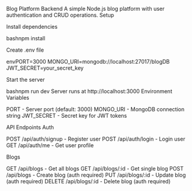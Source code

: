 Blog Platform Backend
A simple Node.js blog platform with user authentication and CRUD operations.
Setup

Install dependencies

bashnpm install

Create .env file

envPORT=3000
MONGO_URI=mongodb://localhost:27017/blogDB
JWT_SECRET=your_secret_key

Start the server

bashnpm run dev
Server runs at http://localhost:3000
Environment Variables

PORT - Server port (default: 3000)
MONGO_URI - MongoDB connection string
JWT_SECRET - Secret key for JWT tokens

API Endpoints
Auth

POST /api/auth/signup - Register user
POST /api/auth/login - Login user
GET /api/auth/me - Get user profile

Blogs

GET /api/blogs - Get all blogs
GET /api/blogs/:id - Get single blog
POST /api/blogs - Create blog (auth required)
PUT /api/blogs/:id - Update blog (auth required)
DELETE /api/blogs/:id - Delete blog (auth required)
